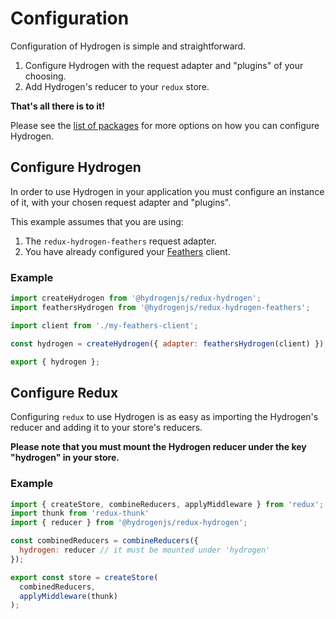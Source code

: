 # Configuration

Configuration of Hydrogen is simple and straightforward.

1. Configure Hydrogen with the request adapter and "plugins" of your choosing.
2. Add Hydrogen's reducer to your `redux` store.

**That's all there is to it!**

Please see the [list of packages](/getting-started/packages.md) for more options on how you can configure Hydrogen.

## Configure Hydrogen

In order to use Hydrogen in your application you must configure an instance of it, with your chosen request adapter and "plugins".

This example assumes that you are using:

1. The `redux-hydrogen-feathers` request adapter.
2. You have already configured your [Feathers](https://feathersjs.com/) client.

### Example

```js
import createHydrogen from '@hydrogenjs/redux-hydrogen';
import feathersHydrogen from '@hydrogenjs/redux-hydrogen-feathers';

import client from './my-feathers-client';

const hydrogen = createHydrogen({ adapter: feathersHydrogen(client) });

export { hydrogen };
```

## Configure Redux

Configuring `redux` to use Hydrogen is as easy as importing the Hydrogen's reducer and adding it to your store's reducers.

**Please note that you must mount the Hydrogen reducer under the key "hydrogen" in your store.**

### Example


```js
import { createStore, combineReducers, applyMiddleware } from 'redux';
import thunk from 'redux-thunk'
import { reducer } from '@hydrogenjs/redux-hydrogen';

const combinedReducers = combineReducers({
  hydrogen: reducer // it must be mounted under 'hydrogen'
});

export const store = createStore(
  combinedReducers,
  applyMiddleware(thunk)
);
```